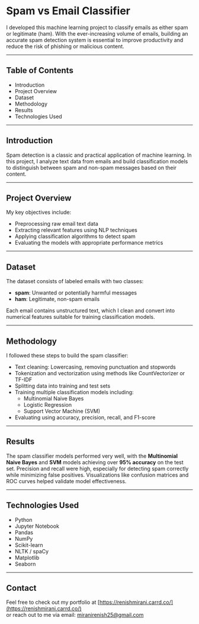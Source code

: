 # Spam vs Email Classifier

I developed this machine learning project to classify emails as either spam or legitimate (ham). With the ever-increasing volume of emails, building an accurate spam detection system is essential to improve productivity and reduce the risk of phishing or malicious content.

---

## Table of Contents

- Introduction  
- Project Overview  
- Dataset  
- Methodology  
- Results  
- Technologies Used  

---

## Introduction

Spam detection is a classic and practical application of machine learning. In this project, I analyze text data from emails and build classification models to distinguish between spam and non-spam messages based on their content.

---

## Project Overview

My key objectives include:

- Preprocessing raw email text data  
- Extracting relevant features using NLP techniques  
- Applying classification algorithms to detect spam  
- Evaluating the models with appropriate performance metrics  

---

## Dataset

The dataset consists of labeled emails with two classes:

- **spam**: Unwanted or potentially harmful messages  
- **ham**: Legitimate, non-spam emails  

Each email contains unstructured text, which I clean and convert into numerical features suitable for training classification models.

---

## Methodology

I followed these steps to build the spam classifier:

- Text cleaning: Lowercasing, removing punctuation and stopwords  
- Tokenization and vectorization using methods like CountVectorizer or TF-IDF  
- Splitting data into training and test sets  
- Training multiple classification models including:  
  - Multinomial Naive Bayes  
  - Logistic Regression  
  - Support Vector Machine (SVM)  
- Evaluating using accuracy, precision, recall, and F1-score  

---

## Results

The spam classifier models performed very well, with the **Multinomial Naive Bayes** and **SVM** models achieving over **95% accuracy** on the test set. Precision and recall were high, especially for detecting spam correctly while minimizing false positives. Visualizations like confusion matrices and ROC curves helped validate model effectiveness.

---

## Technologies Used

- Python  
- Jupyter Notebook  
- Pandas  
- NumPy  
- Scikit-learn  
- NLTK / spaCy  
- Matplotlib  
- Seaborn  

---

## Contact

Feel free to check out my portfolio at [https://renishmirani.carrd.co/](https://renishmirani.carrd.co/)  
or reach out to me via email: miranirenish25@gmail.com

